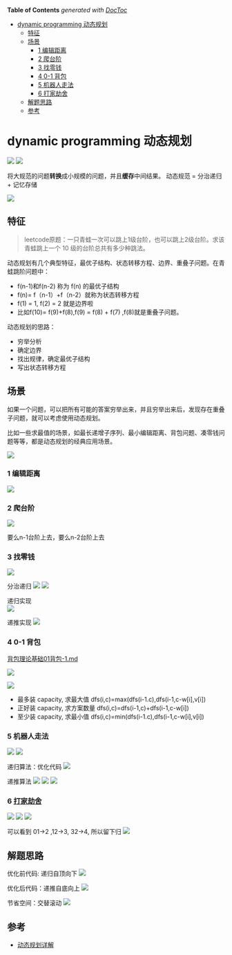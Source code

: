<!-- START doctoc generated TOC please keep comment here to allow auto update -->
<!-- DON'T EDIT THIS SECTION, INSTEAD RE-RUN doctoc TO UPDATE -->
**Table of Contents**  *generated with [DocToc](https://github.com/thlorenz/doctoc)*

- [dynamic programming 动态规划](#dynamic-programming-%E5%8A%A8%E6%80%81%E8%A7%84%E5%88%92)
  - [特征](#%E7%89%B9%E5%BE%81)
  - [场景](#%E5%9C%BA%E6%99%AF)
    - [1 编辑距离](#1-%E7%BC%96%E8%BE%91%E8%B7%9D%E7%A6%BB)
    - [2 爬台阶](#2-%E7%88%AC%E5%8F%B0%E9%98%B6)
    - [3 找零钱](#3-%E6%89%BE%E9%9B%B6%E9%92%B1)
    - [4 0-1 背包](#4-0-1-%E8%83%8C%E5%8C%85)
    - [5 机器人走法](#5-%E6%9C%BA%E5%99%A8%E4%BA%BA%E8%B5%B0%E6%B3%95)
    - [6 打家劫舍](#6-%E6%89%93%E5%AE%B6%E5%8A%AB%E8%88%8D)
  - [解题思路](#%E8%A7%A3%E9%A2%98%E6%80%9D%E8%B7%AF)
  - [参考](#%E5%8F%82%E8%80%83)

<!-- END doctoc generated TOC please keep comment here to allow auto update -->

# dynamic programming 动态规划
![](.dynamic_programming_images/dp_info.png)
![](.dynamic_programming_images/dp_info2.png)

将大规范的问题**转换**成小规模的问题，并且**缓存**中间结果。
动态规范 = 分治递归 + 记忆存储


![](.04_dynamic_programming_images/dynamic_programming_source.png)

## 特征

> leetcode原题：一只青蛙一次可以跳上1级台阶，也可以跳上2级台阶。求该青蛙跳上一个 10 级的台阶总共有多少种跳法。

动态规划有几个典型特征，最优子结构、状态转移方程、边界、重叠子问题。在青蛙跳阶问题中：

* f(n-1)和f(n-2) 称为 f(n) 的最优子结构
* f(n)= f（n-1）+f（n-2）就称为状态转移方程
* f(1) = 1, f(2) = 2 就是边界啦
* 比如f(10)= f(9)+f(8),f(9) = f(8) + f(7) ,f(8)就是重叠子问题。

动态规划的思路：

- 穷举分析
- 确定边界 
- 找出规律，确定最优子结构 
- 写出状态转移方程


## 场景
如果一个问题，可以把所有可能的答案穷举出来，并且穷举出来后，发现存在重叠子问题，就可以考虑使用动态规划。

比如一些求最值的场景，如最长递增子序列、最小编辑距离、背包问题、凑零钱问题等等，都是动态规划的经典应用场景。

![](.dynamic_programming_images/dp_application.png)

### 1 编辑距离

![](.dynamic_programming_images/edit_distance.png)

### 2 爬台阶

![](.dynamic_programming_images/climb_stair.png)

要么n-1台阶上去，要么n-2台阶上去

### 3 找零钱

![](.dynamic_programming_images/get_change1.png)

分治递归
![](.dynamic_programming_images/get_change2.png)
![](.dynamic_programming_images/get_change3.png)

递归实现  
![](.dynamic_programming_images/get_change_code.png)

递推实现
![](.dynamic_programming_images/get_change_code2.png)


### 4 0-1 背包
[背包理论基础01背包-1.md](https://github.com/youngyangyang04/leetcode-master/blob/master/problems/%E8%83%8C%E5%8C%85%E7%90%86%E8%AE%BA%E5%9F%BA%E7%A1%8001%E8%83%8C%E5%8C%85-1.md)

![](.04_dynamic_programming_images/0-1-pack.png)


![](.04_dynamic_programming_images/0-1-pack-transformation.png)

- 最多装 capacity, 求最大值 dfs(i,c)=max(dfs(i-1.c),dfs(i-1,c-w[i],v[i])
- 正好装 capacity, 求方案数量 dfs(i,c)=dfs(i-1,c)+dfs(i-1,c-w[i])
- 至少装 capacity, 求最小值 dfs(i,c)=min(dfs(i-1.c),dfs(i-1,c-w[i],v[i])



### 5 机器人走法
![](.dynamic_programming_images/robot_walk.png)
![](.dynamic_programming_images/robot_code.png)

递归算法：优化代码
![](.dynamic_programming_images/robot_code1.png)

递推算法
![](.dynamic_programming_images/robot_code2.png)
![](.dynamic_programming_images/robot_code3.png)
![](.dynamic_programming_images/robot_code4.png)



### 6 [打家劫舍](04_dynamic_programming/198_house_robber_test.go)
![](.04_dynamic_programming_images/house_robber.png)
![](.04_dynamic_programming_images/house_cache1.png)
![](.04_dynamic_programming_images/house_cache2.png)

可以看到 01->2 ,12->3, 32->4, 所以留下归
![](.04_dynamic_programming_images/Recursion1.png)



## 解题思路

优化前代码: 递归自顶向下
![](.dynamic_programming_images/dp_code1.png)

优化后代码：递推自底向上
![](.dynamic_programming_images/dp_code2.png)


节省空间：交替滚动
![](.dynamic_programming_images/dp_code3.png)



## 参考
- [动态规划详解](https://juejin.cn/post/6951922898638471181)